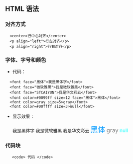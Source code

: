 ## HTML 语法

### 对齐方式

```
  <center>行中心对齐</center>
  <p align="left">行左对齐</p>
  <p align="right">行右对齐</p>
```

### 字体、字号和颜色

- 代码：

```
  <font face="黑体">我是黑体字</font>
  <font face="微软雅黑">我是微软雅黑</font>
  <font face="STCAIYUN">我是华文彩云</font>
  <font color=#0099ff size=12 face="黑体">黑体</font>
  <font color=gray size=5>gray</font>
  <font color=#00ffff size=3>null</font>
  ```

- 显示效果：

    <font face="黑体">我是黑体字</font>
    <font face="微软雅黑">我是微软雅黑</font>
    <font face="STCAIYUN">我是华文彩云</font>
    <font color=#0099ff size=5 face="黑体">黑体</font>
    <font color=gray size=4>gray</font>
    <font color=#00ffff size=3>null</font>

### 代码块

```
   <code> 代码 </code>
```
